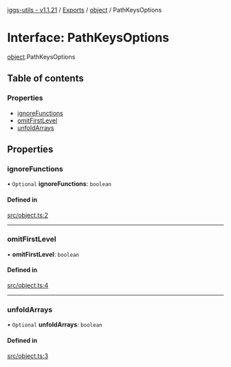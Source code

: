 [iggs-utils - v1.1.21](../README.md) / [Exports](../modules.md) / [object](../modules/object.md) / PathKeysOptions

# Interface: PathKeysOptions

[object](../modules/object.md).PathKeysOptions

## Table of contents

### Properties

- [ignoreFunctions](object.PathKeysOptions.md#ignorefunctions)
- [omitFirstLevel](object.PathKeysOptions.md#omitfirstlevel)
- [unfoldArrays](object.PathKeysOptions.md#unfoldarrays)

## Properties

### ignoreFunctions

• `Optional` **ignoreFunctions**: `boolean`

#### Defined in

[src/object.ts:2](https://github.com/alexrr2iggs/bundutils/blob/cefd848/src/object.ts#L2)

___

### omitFirstLevel

• **omitFirstLevel**: `boolean`

#### Defined in

[src/object.ts:4](https://github.com/alexrr2iggs/bundutils/blob/cefd848/src/object.ts#L4)

___

### unfoldArrays

• `Optional` **unfoldArrays**: `boolean`

#### Defined in

[src/object.ts:3](https://github.com/alexrr2iggs/bundutils/blob/cefd848/src/object.ts#L3)
